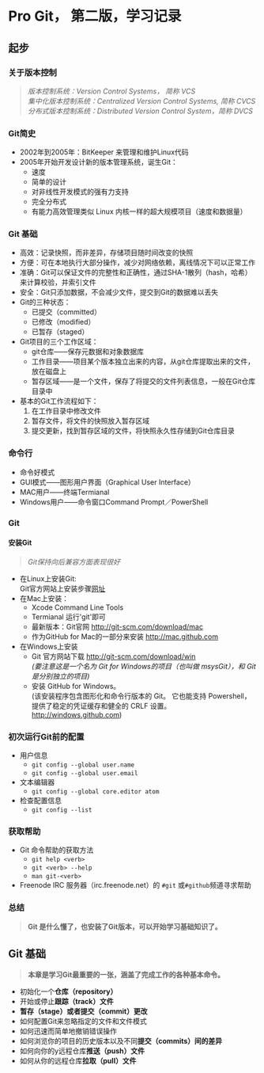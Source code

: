 # Pro Git， 第二版，学习记录

## 起步

### 关于版本控制

> *版本控制系统：Version Control Systems， 简称 VCS*<br />
> *集中化版本控制系统：Centralized Version Control Systems, 简称 CVCS*<br />
> *分布式版本控制系统：Distributed Version Control System，简称 DVCS*

### Git简史

* 2002年到2005年：BitKeeper 来管理和维护Linux代码
* 2005年开始开发设计新的版本管理系统，诞生Git：
    * 速度
    * 简单的设计
    * 对非线性开发模式的强有力支持
    * 完全分布式
    * 有能力高效管理类似 Linux 内核一样的超大规模项目（速度和数据量）

### Git 基础

* 高效：记录快照，而非差异，存储项目随时间改变的快照
* 方便：可在本地执行大部分操作，减少对网络依赖，离线情况下可以正常工作
* 准确：Git可以保证文件的完整性和正确性，通过SHA-1散列（hash，哈希）来计算校验，并索引文件
* 安全：Git只添加数据，不会减少文件，提交到Git的数据难以丢失
* Git的三种状态：
    * 已提交（committed）
    * 已修改（modified）
    * 已暂存（staged）
* Git项目的三个工作区域：
    * git仓库——保存元数据和对象数据库
    * 工作目录——项目某个版本独立出来的内容，从git仓库提取出来的文件，放在磁盘上
    * 暂存区域——是一个文件，保存了将提交的文件列表信息，一般在Git仓库目录中
* 基本的Git工作流程如下：
    1. 在工作目录中修改文件
    2. 暂存文件，将文件的快照放入暂存区域
    3. 提交更新，找到暂存区域的文件，将快照永久性存储到Git仓库目录

### 命令行

* 命令好模式
* GUI模式——图形用户界面（Graphical User Interface）
* MAC用户——终端Termianal
* Windows用户——命令窗口Command Prompt／PowerShell

### Git

#### 安装Git

>*Git保持向后兼容方面表现很好*

* 在Linux上安装Git: <br />
Git官方网站上安装步骤[网址](http://git-scm.com/download/linux)
* 在Mac上安装：
    * Xcode Command Line Tools
    * Termianal 运行'git'即可
    * 最新版本：Git官网 http://git-scm.com/download/mac
    * 作为GitHub for Mac的一部分来安装 http://mac.github.com
* 在Windows上安装
    * Git 官方网站下载 http://git-scm.com/download/win<br />
    *(要注意这是一个名为 Git for Windows的项目（也叫做 msysGit），和 Git 是分别独立的项目)*
    * 安装 GitHub for Windows。 <br />
    (该安装程序包含图形化和命令行版本的 Git。 它也能支持 Powershell，提供了稳定的凭证缓存和健全的 CRLF 设置。http://windows.github.com)

### 初次运行Git前的配置

* 用户信息
    * `git config --global user.name`
    * `git config --global user.email`
* 文本编辑器
    * `git config --global core.editor atom`
* 检查配置信息
    * `git config --list`

### 获取帮助

* Git 命令帮助的获取方法
    * `git help <verb>`    
    * `git <verb> --help`
    * `man git-<verb>`
* Freenode IRC 服务器（irc.freenode.net）的 `#git` 或`#github`频道寻求帮助

### 总结

>**Git 是什么懂了，也安装了Git版本，可以开始学习基础知识了。**


## Git 基础

> **本章是学习Git最重要的一张，涵盖了完成工作的各种基本命令。**
* 初始化一个**仓库（repository）**
* 开始或停止**跟踪（track）文件**
* **暂存（stage）**或者**提交（commit）更改**
* 如何配置Git来忽略指定的文件和文件模式
* 如何迅速而简单地撤销错误操作
* 如何浏览你的项目的历史版本以及不同**提交（commits）间的差异**
* 如何向你的y远程仓库**推送（push）文件**
* 如何从你的远程仓库**拉取（pull）文件**
